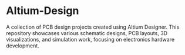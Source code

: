 # Altium-Design
A collection of PCB design projects created using Altium Designer.  This repository showcases various schematic designs, PCB layouts, 3D visualizations, and simulation work, focusing on electronics hardware development.
